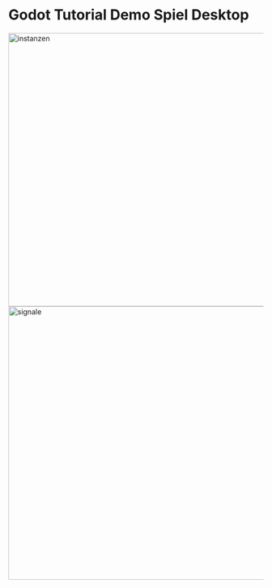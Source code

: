 # Godot Tutorial Demo Spiel Desktop

<img width="960" height="540" alt="instanzen" src="https://github.com/user-attachments/assets/65a9802e-5fda-446e-92de-56d28517e810" />
<img width="960" height="540" alt="signale" src="https://github.com/user-attachments/assets/dbdcf15a-bc23-448f-b141-690f1680abad" />
